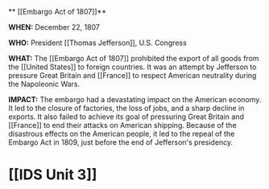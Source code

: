 ** [[Embargo Act of 1807]]**

**WHEN:** December 22, 1807

**WHO:** President [[Thomas Jefferson]], U.S. Congress

**WHAT:** The [[Embargo Act of 1807]] prohibited the export of all goods from the [[United States]] to foreign countries. It was an attempt by Jefferson to pressure Great Britain and [[France]] to respect American neutrality during the Napoleonic Wars.

**IMPACT:** The embargo had a devastating impact on the American economy. It led to the closure of factories, the loss of jobs, and a sharp decline in exports. It also failed to achieve its goal of pressuring Great Britain and [[France]] to end their attacks on American shipping. Because of the disastrous effects on the American people, it led to the repeal of the Embargo Act in 1809, just before the end of Jefferson's presidency.
# [[IDS Unit 3]]
